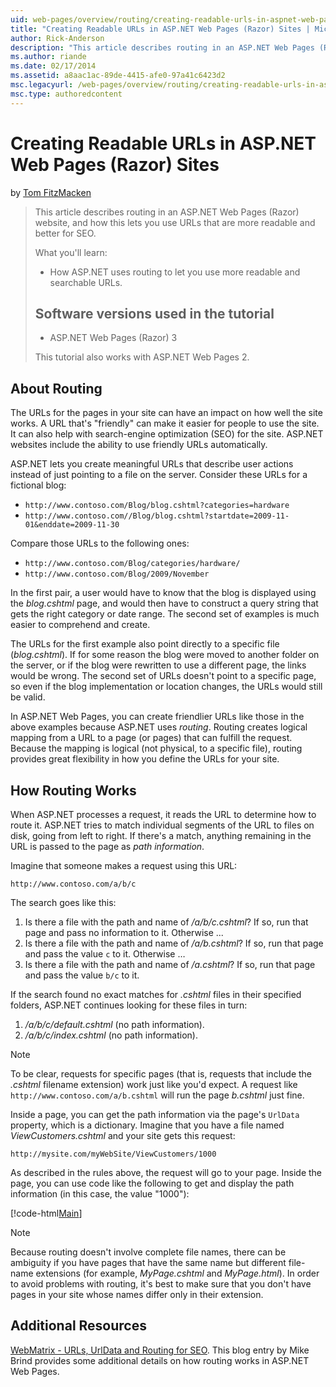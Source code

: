 ```yaml
---
uid: web-pages/overview/routing/creating-readable-urls-in-aspnet-web-pages-sites
title: "Creating Readable URLs in ASP.NET Web Pages (Razor) Sites | Microsoft Docs"
author: Rick-Anderson
description: "This article describes routing in an ASP.NET Web Pages (Razor) website, and how this lets you use URLs that are more readable and better for SEO. What you'll..."
ms.author: riande
ms.date: 02/17/2014
ms.assetid: a8aac1ac-89de-4415-afe0-97a41c6423d2
msc.legacyurl: /web-pages/overview/routing/creating-readable-urls-in-aspnet-web-pages-sites
msc.type: authoredcontent
---
```

Creating Readable URLs in ASP.NET Web Pages (Razor) Sites
====================
by [Tom FitzMacken](https://github.com/tfitzmac)

> This article describes routing in an ASP.NET Web Pages (Razor) website, and how this lets you use URLs that are more readable and better for SEO.
> 
> What you'll learn:
> 
> - How ASP.NET uses routing to let you use more readable and searchable URLs.
>   
> 
> ## Software versions used in the tutorial
> 
> 
> - ASP.NET Web Pages (Razor) 3
>   
> 
> This tutorial also works with ASP.NET Web Pages 2.


## About Routing

The URLs for the pages in your site can have an impact on how well the site works. A URL that's &quot;friendly&quot; can make it easier for people to use the site. It can also help with search-engine optimization (SEO) for the site. ASP.NET websites include the ability to use friendly URLs automatically.

ASP.NET lets you create meaningful URLs that describe user actions instead of just pointing to a file on the server. Consider these URLs for a fictional blog:

- `http://www.contoso.com/Blog/blog.cshtml?categories=hardware`
- `http://www.contoso.com//Blog/blog.cshtml?startdate=2009-11-01&enddate=2009-11-30`

Compare those URLs to the following ones:

- `http://www.contoso.com/Blog/categories/hardware/`
- `http://www.contoso.com/Blog/2009/November`

In the first pair, a user would have to know that the blog is displayed using the *blog.cshtml* page, and would then have to construct a query string that gets the right category or date range. The second set of examples is much easier to comprehend and create.

The URLs for the first example also point directly to a specific file (*blog.cshtml*). If for some reason the blog were moved to another folder on the server, or if the blog were rewritten to use a different page, the links would be wrong. The second set of URLs doesn't point to a specific page, so even if the blog implementation or location changes, the URLs would still be valid.

In ASP.NET Web Pages, you can create friendlier URLs like those in the above examples because ASP.NET uses *routing*. Routing creates logical mapping from a URL to a page (or pages) that can fulfill the request. Because the mapping is logical (not physical, to a specific file), routing provides great flexibility in how you define the URLs for your site.

## How Routing Works

When ASP.NET processes a request, it reads the URL to determine how to route it. ASP.NET tries to match individual segments of the URL to files on disk, going from left to right. If there's a match, anything remaining in the URL is passed to the page as *path information*.

Imagine that someone makes a request using this URL:

`http://www.contoso.com/a/b/c`

The search goes like this:

1. Is there a file with the path and name of */a/b/c.cshtml*? If so, run that page and pass no information to it. Otherwise ...
2. Is there a file with the path and name of */a/b.cshtml*? If so, run that page and pass the value `c` to it. Otherwise …
3. Is there a file with the path and name of */a.cshtml*? If so, run that page and pass the value `b/c` to it.

If the search found no exact matches for *.cshtml* files in their specified folders, ASP.NET continues looking for these files in turn:

1. */a/b/c/default.cshtml* (no path information).
2. */a/b/c/index.cshtml* (no path information).

> [!NOTE]
> To be clear, requests for specific pages (that is, requests that include the *.cshtml* filename extension) work just like you'd expect. A request like `http://www.contoso.com/a/b.cshtml` will run the page *b.cshtml* just fine.


Inside a page, you can get the path information via the page's `UrlData` property, which is a dictionary. Imagine that you have a file named *ViewCustomers.cshtml* and your site gets this request:

`http://mysite.com/myWebSite/ViewCustomers/1000`

As described in the rules above, the request will go to your page. Inside the page, you can use code like the following to get and display the path information (in this case, the value &quot;1000&quot;):

[!code-html[Main](creating-readable-urls-in-aspnet-web-pages-sites/samples/sample1.html)]

> [!NOTE]
> Because routing doesn't involve complete file names, there can be ambiguity if you have pages that have the same name but different file-name extensions (for example, *MyPage.cshtml* and *MyPage.html*). In order to avoid problems with routing, it's best to make sure that you don't have pages in your site whose names differ only in their extension.


<a id="Additional_Resources"></a>
## Additional Resources

[WebMatrix - URLs, UrlData and Routing for SEO](http://www.mikesdotnetting.com/Article/165/WebMatrix-URLs-UrlData-and-Routing-for-SEO). This blog entry by Mike Brind provides some additional details on how routing works in ASP.NET Web Pages.
